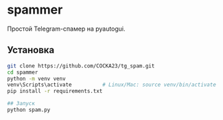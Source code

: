 # spammer  
Простой Telegram-спамер на pyautogui.

## Установка
```bash
git clone https://github.com/COCKA23/tg_spam.git
cd spammer
python -m venv venv
venv\Scripts\activate          # Linux/Mac: source venv/bin/activate
pip install -r requirements.txt

## Запуск
python spam.py